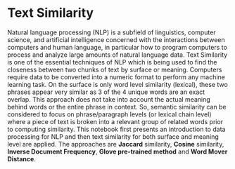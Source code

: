 # Text Similarity
Natural language processing (NLP) is a subfield of linguistics, computer science, and artificial intelligence concerned with the interactions between computers and human language, in particular how to program computers to process and analyze large amounts of natural language data. Text Similarity is one of the essential techniques of NLP which is being used to find the closeness between two chunks of text by surface or meaning. Computers require data to be converted into a numeric format to perform any machine learning task. On the surface is only word level similarity (lexical), these two phrases appear very similar as 3 of the 4 unique words are an exact overlap. This approach does not take into account the actual meaning behind words or the entire phrase in context. So, semantic similarity can be considered to focus on phrase/paragraph levels (or lexical chain level) where a piece of text is broken into a relevant group of related words prior to computing similarity. This notebook first presents an introduction to data processing for NLP and then text similarity for both surface and meaning level are applied. The approaches are **Jaccard** similarity, **Cosine** similarity, **Inverse Document Frequency**, **Glove pre-trained method** and **Word Mover Distance**.

